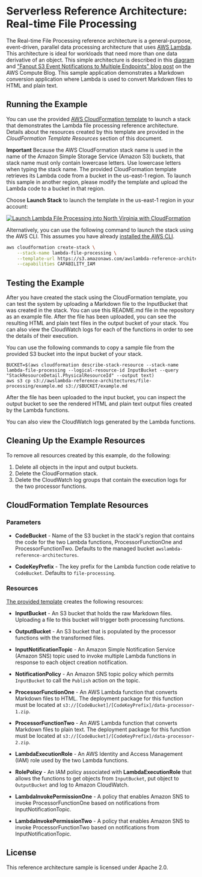 # Serverless Reference Architecture: Real-time File Processing

The Real-time File Processing reference architecture is a general-purpose, event-driven, parallel data processing architecture that uses [AWS Lambda](https://aws.amazon.com/lambda). This architecture is ideal for workloads that need more than one data derivative of an object. This simple architecture is described in this [diagram](https://s3.amazonaws.com/awslambda-reference-architectures/file-processing/lambda-refarch-fileprocessing.pdf) and ["Fanout S3 Event Notifications to Multiple Endpoints" blog post](https://aws.amazon.com/blogs/compute/fanout-s3-event-notifications-to-multiple-endpoints/) on the AWS Compute Blog. This sample application demonstrates a Markdown conversion application where Lambda is used to convert Markdown files to HTML and plain text.

## Running the Example

You can use the provided [AWS CloudFormation template](https://s3.amazonaws.com/awslambda-reference-architectures/file-processing/lambda_file_processing.template) to launch a stack that demonstrates the Lambda file processing reference architecture. Details about the resources created by this template are provided in the *CloudFormation Template Resources* section of this document.

**Important** Because the AWS CloudFormation stack name is used in the name of the Amazon Simple Storage Service (Amazon S3) buckets, that stack name must only contain lowercase letters. Use lowercase letters when typing the stack name. The provided CloudFormation template retrieves its Lambda code from a bucket in the us-east-1 region. To launch this sample in another region, please modify the template and upload the Lambda code to a bucket in that region.


Choose **Launch Stack** to launch the template in the us-east-1 region in your account:

[![Launch Lambda File Processing into North Virginia with CloudFormation](http://docs.aws.amazon.com/AWSCloudFormation/latest/UserGuide/images/cloudformation-launch-stack-button.png)](https://console.aws.amazon.com/cloudformation/home?region=us-east-1#/stacks/new?stackName=lambda-file-processing&templateURL=https://s3.amazonaws.com/awslambda-reference-architectures/file-processing/lambda_file_processing.template)

Alternatively, you can use the following command to launch the stack using the AWS CLI. This assumes you have already [installed the AWS CLI](http://docs.aws.amazon.com/cli/latest/userguide/installing.html).

```bash
aws cloudformation create-stack \
    --stack-name lambda-file-processing \
    --template-url https://s3.amazonaws.com/awslambda-reference-architectures/file-processing/lambda_file_processing.template \
    --capabilities CAPABILITY_IAM
```

## Testing the Example

After you have created the stack using the CloudFormation template, you can test the system by uploading a Markdown file to the InputBucket that was created in the stack. You can use this README.md file in the repository as an example file. After the file has been uploaded, you can see the resulting HTML and plain text files in the output bucket of your stack. You can also view the CloudWatch logs for each of the functions in order to see the details of their execution.

You can use the following commands to copy a sample file from the provided S3 bucket into the input bucket of your stack.

```
BUCKET=$(aws cloudformation describe-stack-resource --stack-name lambda-file-processing --logical-resource-id InputBucket --query "StackResourceDetail.PhysicalResourceId" --output text)
aws s3 cp s3://awslambda-reference-architectures/file-processing/example.md s3://$BUCKET/example.md
```

After the file has been uploaded to the input bucket, you can inspect the output bucket to see the rendered HTML and plain text output files created by the Lambda functions.

You can also view the CloudWatch logs generated by the Lambda functions.

## Cleaning Up the Example Resources

To remove all resources created by this example, do the following:

1. Delete all objects in the input and output buckets.
1. Delete the CloudFormation stack.
1. Delete the CloudWatch log groups that contain the execution logs for the two processor functions.



## CloudFormation Template Resources

### Parameters
- **CodeBucket** - Name of the S3 bucket in the stack's region that contains the code for the two Lambda functions, ProcessorFunctionOne and ProcessorFunctionTwo. Defaults to the managed bucket `awslambda-reference-architectures`.

- **CodeKeyPrefix** - The key prefix for the Lambda function code relative to `CodeBucket`. Defaults to `file-processing`.

### Resources
[The provided template](https://s3.amazonaws.com/awslambda-reference-architectures/file-processing/lambda_file_processing.template)
creates the following resources:

- **InputBucket** - An S3 bucket that holds the raw Markdown files. Uploading a file to this bucket will trigger both processing functions.

- **OutputBucket** - An S3 bucket that is populated by the processor functions with the transformed files.

- **InputNotificationTopic** - An Amazon Simple Notification Service (Amazon SNS) topic used to invoke multiple Lambda functions in response to each object creation notification.

- **NotificationPolicy** - An Amazon SNS topic policy which permits `InputBucket` to call the `Publish` action on the topic.

- **ProcessorFunctionOne** - An AWS Lambda function that converts Markdown files to HTML. The deployment package for this function must be located at `s3://[CodeBucket]/[CodeKeyPrefix]/data-processor-1.zip`.

- **ProcessorFunctionTwo** - An AWS Lambda function that converts Markdown files to plain text.  The deployment package for this function must be located at `s3://[CodeBucket]/[CodeKeyPrefix]/data-processor-2.zip`.

- **LambdaExecutionRole** - An AWS Identity and Access Management (IAM) role used by the two Lambda functions.

- **RolePolicy** - An IAM policy associated with **LambdaExecutionRole** that allows the functions to get objects from `InputBucket`, put object to `OutputBucket` and log to Amazon CloudWatch.

- **LambdaInvokePermissionOne** - A policy that enables Amazon SNS to invoke ProcessorFunctionOne based on notifications from InputNotificationTopic.

- **LambdaInvokePermissionTwo** - A policy that enables Amazon SNS to invoke ProcessorFunctionTwo based on notifications from InputNotificationTopic.


## License

This reference architecture sample is licensed under Apache 2.0.
